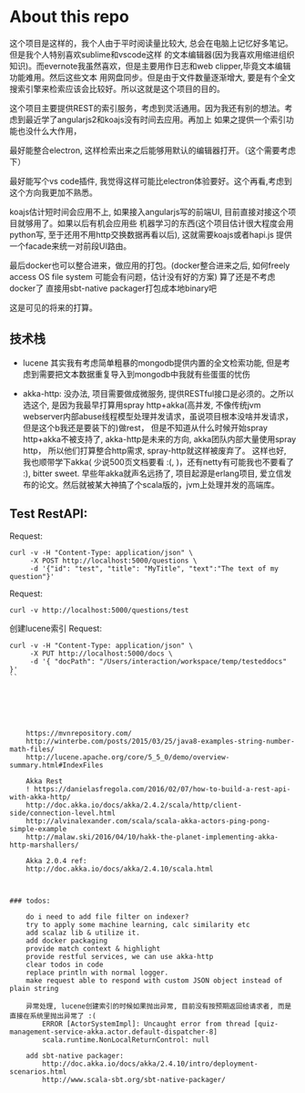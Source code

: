 # About this repo
这个项目是这样的，我个人由于平时阅读量比较大, 总会在电脑上记忆好多笔记。但是我个人特别喜欢sublime和vscode这样
的文本编辑器(因为我喜欢用缩进组织知识)。而evernote我虽然喜欢，但是主要用作日志和web clipper,毕竟文本编辑功能难用。然后这些文本
用网盘同步。但是由于文件数量逐渐增大, 要是有个全文搜索引擎来检索应该会比较好。所以这就是这个项目的目的。

这个项目主要提供REST的索引服务，考虑到灵活通用。因为我还有别的想法。考虑到最近学了angularjs2和koajs没有时间去应用。再加上
如果之提供一个索引功能也没什么大作用，

最好能整合electron, 这样检索出来之后能够用默认的编辑器打开。（这个需要考虑下）

最好能写个vs code插件, 我觉得这样可能比electron体验要好。这个再看,考虑到这个方向我更加不熟悉。

koajs估计短时间会应用不上, 如果接入angularjs写的前端UI, 目前直接对接这个项目就够用了。如果以后有机会应用些
机器学习的东西(这个项目估计很大程度会用python写, 至于还用不用http交换数据再看以后), 这就需要koajs或者hapi.js
提供一个facade来统一对前段UI路由。

最后docker也可以整合进来，做应用的打包。(docker整合进来之后, 如何freely access OS file system 可能会有问题，估计没有好的方案)
算了还是不考虑docker了
直接用sbt-native packager打包成本地binary吧

这是可见的将来的打算。

## 技术栈
* lucene
    其实我有考虑简单粗暴的mongodb提供内置的全文检索功能, 但是考虑到需要把文本数据重复导入到mongodb中我就有些蛋蛋的忧伤

* akka-http:
    没办法, 项目需要做成微服务, 提供RESTful接口是必须的。之所以选这个, 是因为我最早打算用spray http+akka(高并发, 不像传统jvm
    webserver内部abuse线程模型处理并发请求，虽说项目根本没啥并发请求，但是这个b我还是要装下的)做rest，
    但是不知道从什么时候开始spray http+akka不被支持了, akka-http是未来的方向, akka团队内部大量使用spray http，
    所以他们打算整合http需求, spray-http就这样被废弃了。
    这样也好, 我也顺带学下akka( 少说500页文档要看 :(,  )，还有netty有可能我也不要看了 :), bitter sweet.
    早些年akka就声名远扬了, 项目起源是erlang项目, 爱立信发布的论文。然后就被某大神搞了个scala版的，jvm上处理并发的高端库。 


## Test RestAPI:

Request:
```
curl -v -H "Content-Type: application/json" \
	 -X POST http://localhost:5000/questions \
	 -d '{"id": "test", "title": "MyTitle", "text":"The text of my question"}'
```

Request:
```
curl -v http://localhost:5000/questions/test
```

创建lucene索引 Request:
```
curl -v -H "Content-Type: application/json" \
	 -X PUT http://localhost:5000/docs \
	 -d '{ "docPath": "/Users/interaction/workspace/temp/testeddocs" }'
``






    https://mvnrepository.com/
    http://winterbe.com/posts/2015/03/25/java8-examples-string-number-math-files/
    http://lucene.apache.org/core/5_5_0/demo/overview-summary.html#IndexFiles

    Akka Rest
    ! https://danielasfregola.com/2016/02/07/how-to-build-a-rest-api-with-akka-http/
    http://doc.akka.io/docs/akka/2.4.2/scala/http/client-side/connection-level.html
    http://alvinalexander.com/scala/scala-akka-actors-ping-pong-simple-example
    http://malaw.ski/2016/04/10/hakk-the-planet-implementing-akka-http-marshallers/

    Akka 2.0.4 ref:
    http://doc.akka.io/docs/akka/2.4.10/scala.html



### todos:

    do i need to add file filter on indexer?
    try to apply some machine learning, calc similarity etc
    add scalaz lib & utilize it.
    add docker packaging
    provide match context & highlight
    provide restful services, we can use akka-http
    clear todos in code
    replace println with normal logger.
    make request able to respond with custom JSON object instead of plain string

    异常处理, lucene创建索引的时候如果抛出异常, 目前没有按预期返回给请求者, 而是直接在系统里抛出异常了 :(
        ERROR [ActorSystemImpl]: Uncaught error from thread [quiz-management-service-akka.actor.default-dispatcher-8]
        scala.runtime.NonLocalReturnControl: null

    add sbt-native packager:
        http://doc.akka.io/docs/akka/2.4.10/intro/deployment-scenarios.html
        http://www.scala-sbt.org/sbt-native-packager/

